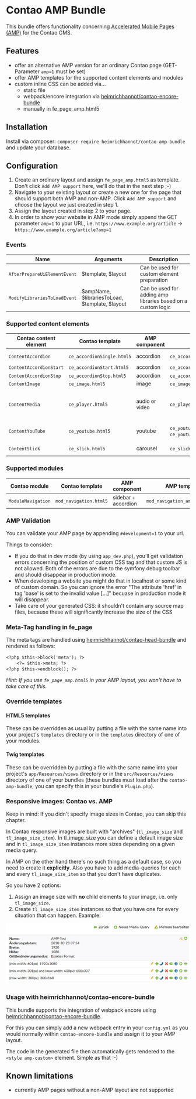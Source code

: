 # Contao AMP Bundle

This bundle offers functionality concerning [Accelerated Mobile Pages (AMP)](https://www.ampproject.org) for the Contao CMS.

## Features

- offer an alternative AMP version for an ordinary Contao page (GET-Parameter `amp=1` must be set)
- offer AMP templates for the supported content elements and modules
- custom inline CSS can be added via...
    - static file
    - webpack/encore integration via [heimrichhannot/contao-encore-bundle](https://github.com/heimrichhannot/contao-encore-bundle)
    - manually in fe_page_amp.html5

## Installation

Install via composer: `composer require heimrichhannot/contao-amp-bundle` and update your database.

## Configuration

1. Create an ordinary layout and assign `fe_page_amp.html5` as template. Don't click `Add AMP support` here, we'll do that in the next step ;-)
2. Navigate to your existing layout or create a new one for the page that should support both AMP and non-AMP. Click `Add AMP support` and choose the layout we just created in step 1.
3. Assign the layout created in step 2 to your page.
4. In order to show your website in AMP mode simply append the GET parameter `amp=1` to your URL, i.e. `https://www.example.org/article` -> `https://www.example.org/article?amp=1`

### Events

Name | Arguments | Description
---- | --------- | -----------
`AfterPrepareUiElementEvent` | $template, $layout | Can be used for custom element preparation
`ModifyLibrariesToLoadEvent` | $ampName, $librariesToLoad, $template, $layout | Can be used for adding amp libraries based on a custom logic

### Supported content elements

Contao content element | Contao template | AMP component | AMP template | Notes
---------------------- | --------------- | ------------- | ------------ | -----
`ContentAccordion` | `ce_accordionSingle.html5` | accordion | `ce_accordionSingle_amp.html.twig` | single element accordions
`ContentAccordionStart` | `ce_accordionStart.html5` | accordion | `ce_accordionStart_amp.html.twig` |
`ContentAccordionStop` | `ce_accordionStop.html5` | accordion | `ce_accordionStop_amp.html.twig` |
`ContentImage` | `ce_image.html5` | image | `ce_image_amp.html.twig` |
`ContentMedia` | `ce_player.html5` | audio or video | `ce_player_amp.html.twig` | aka "Audio/Video"; if `isVideo` is set in the template, the amp component "video" is used
`ContentYouTube` | `ce_youtube.html5` | youtube | `ce_youtube_amp.html.twig` or `ce_youtube_amp_huh.html.twig` | core content element or [heimrichhannot/contao-youtube-bundle](https://github.com/heimrichhannot/contao-youtube-bundle)
`ContentSlick` | `ce_slick.html5` | carousel | `ce_slick_amp.html.twig` | [heimrichhannot/contao-slick-bundle](https://github.com/heimrichhannot/contao-slick-bundle)

### Supported modules

Contao module | Contao template | AMP component | AMP template | Notes
---------------------- | --------------- | ------------- | ------------ | -----
`ModuleNavigation` | `mod_navigation.html5` | sidebar + accordion | `mod_navigation_amp.html.twig` |

### AMP Validation

You can validate your AMP page by appending `#development=1` to your url.

Things to consider:

- If you do that in dev mode (by using `app_dev.php`), you'll get validation errors concerning the position of custom CSS tag and that custom JS is not allowed. Both of the errors are due to the symfony debug toolbar and should disappear in production mode.
- When developing a website you might do that in localhost or some kind of custom domain. So you can ignore the error "The attribute 'href' in tag 'base' is set to the invalid value [...]" becuase in production mode it will disappear.
- Take care of your generated CSS: it shouldn't contain any source map files, because these will significantly increase the size of the CSS

### Meta-Tag handling in fe_page

The meta tags are handled using [heimrichhannot/contao-head-bundle](https://github.com/heimrichhannot/contao-head-bundle) and rendered as follows:

```
<?php $this->block('meta'); ?>
    <?= $this->meta; ?>
<?php $this->endblock(); ?>
```

*Hint: If you use `fe_page_amp.html5` in your AMP layout, you won't have to take care of this.*

### Override templates

#### HTML5 templates

These can be overridden as usual by putting a file with the same name into your project's `templates` directory or in the `templates` directory of one of your modules.

#### Twig templates

These can be overridden by putting a file with the same name into your project's `app/Resources/views` directory or in the `src/Resources/views` directory of one of
your bundles (these bundles must load after the `contao-amp-bundle`; you can specify this in your bundle's `Plugin.php`).

### Responsive images: Contao vs. AMP

Keep in mind: If you didn't specify image sizes in Contao, you can skip this chapter.

In Contao responsive images are built with "archives" (`tl_image_size` and `tl_image_size_item`). In tl_image_size you can define a default
image size and in `tl_image_size_item` instances more sizes depending on a given media query.

In AMP on the other hand there's no such thing as a default case, so you need to create it **explicitly**. Also you have to add media-queries for
each and every `tl_image_size_item` so that you don't have duplicates.

So you have 2 options:

1. Assign an image size with **no** child elements to your image, i.e. only `tl_image_size`.
2. Create `tl_image_size_item` instances so that you have one for every situation that can happen. Example:

![alt text](docs/image-sizes.png)

### Usage with heimrichhannot/contao-encore-bundle

This bundle supports the integration of webpack encore using [heimrichhannot/contao-encore-bundle](https://github.com/heimrichhannot/contao-encore-bundle).

For this you can simply add a new webpack entry in your `config.yml` as you would normally within `contao-encore-bundle` and assign it to your AMP layout.

The code in the generated file then automatically gets rendered to the `<style amp-custom>` element. Simple as that :-)

## Known limitations

- currently AMP pages without a non-AMP layout are not supported